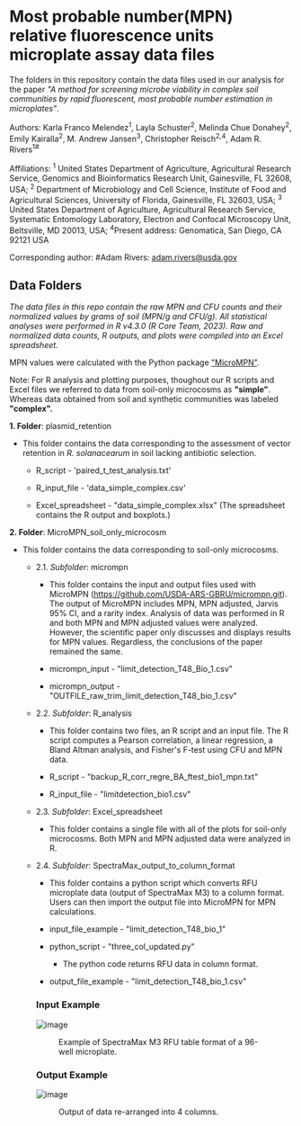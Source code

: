 # Most probable number(MPN) relative fluorescence units microplate assay data files

The folders in this repository contain the data files used in our analysis for the paper *"A method for screening microbe viability in complex soil communities by rapid fluorescent, most probable number estimation in microplates"*.

Authors: Karla Franco Melendez<sup>1</sup>, Layla Schuster<sup>2</sup>, Melinda Chue Donahey<sup>2</sup>, Emily Kairalla<sup>2</sup>, M. Andrew Jansen<sup>3</sup>, Christopher Reisch<sup>2,4</sup>, Adam R. Rivers<sup>1#</sup>

Affiliations:
<sup>1</sup> United States Department of Agriculture, Agricultural Research Service, Genomics and Bioinformatics Research Unit, Gainesville, FL 32608, USA; <sup>2</sup> Department of Microbiology and Cell Science, Institute of Food and Agricultural Sciences, University of Florida, Gainesville, FL 32603, USA; <sup>3</sup> United States Department of Agriculture, Agricultural Research Service, Systematic Entomology Laboratory, Electron and Confocal Microscopy Unit, Beltsville, MD 20013, USA; <sup>4</sup>Present address: Genomatica, San Diego, CA 92121 USA

Corresponding author:
#Adam Rivers: adam.rivers@usda.gov

## Data Folders

*The data files in this repo contain the raw MPN and CFU counts and their normalized values by grams of soil (MPN/g and CFU/g). All statistical analyses were performed in R v4.3.0 (R Core Team, 2023). Raw and normalized data counts, R outputs, and plots were compiled into an Excel spreadsheet.*

MPN values were calculated with the Python package ["MicroMPN"](https://github.com/USDA-ARS-GBRU/micrompn.git).

Note: For R analysis and plotting purposes, thoughout our R scripts and Excel files we referred to data from soil-only microcosms as **"simple"**. Whereas data obtained from soil and synthetic communities was labeled **"complex".**

**1. Folder**: plasmid_retention

 - This folder contains the data corresponding to the assessment of vector retention in *R. solanacearum* in soil lacking antibiotic selection. 
    
    - R_script - 'paired_t_test_analysis.txt' 
    
    - R_input_file - 'data_simple_complex.csv'
    
    - Excel_spreadsheet - "data_simple_complex.xlsx" (The spreadsheet contains the R output and boxplots.)
      

**2. Folder**: MicroMPN_soil_only_microcosm

- This folder contains the data corresponding to soil-only microcosms. 

   - 2.1. *Subfolder*: micrompn
   
      - This folder contains the input and output files used with MicroMPN (https://github.com/USDA-ARS-GBRU/micrompn.git). The output of MicroMPN includes MPN, MPN adjusted, Jarvis 95%       CI, and a rarity index. Analysis of data was performed in R and both MPN and MPN adjusted values were analyzed. However, the scientific paper only discusses and displays results       for MPN values. Regardless, the conclusions of the paper remained the same. 
    
      - micrompn_input - "limit_detection_T48_Bio_1.csv"
        
      - micrompn_output - "OUTFILE_raw_trim_limit_detection_T48_bio_1.csv"

   - 2.2. *Subfolder*: R_analysis
     
      - This folder contains two files, an R script and an input file. The R script computes a Pearson correlation, a linear regression, a Bland Altman analysis, and Fisher's F-test          using CFU and MPN data. 
     
      - R_script - "backup_R_corr_regre_BA_ftest_bio1_mpn.txt"
         
      - R_input_file - "limitdetection_bio1.csv"
         
  - 2.3. *Subfolder*: Excel_spreadsheet
      
     - This folder contains a single file with all of the plots for soil-only microcosms. Both MPN and MPN adjusted data were analyzed in R.
      
   - 2.4. *Subfolder*: SpectraMax_output_to_column_format
      
     - This folder contains a python script which converts RFU microplate data (output of SpectraMax M3) to a column format. Users can then import the output file into MicroMPN               for MPN calculations.
     
     - input_file_example - "limit_detection_T48_bio_1"   
             
     - python_script - "three_col_updated.py"

        - The python code returns RFU data in column format.
           
     - output_file_example - "limit_detection_T48_bio_1.csv"
      
     ### Input Example
        ![image](https://github.com/USDA-ARS-GBRU/MPN-RFU-microplate-assay-data-files/assets/68250738/c524acf3-3de1-4062-9b84-31a12625d72c)

       <figure>
        <figcaption>Example of SpectraMax M3 RFU table format of a 96-well microplate.</figcaption>
      </figure> 
      
     ### Output Example
      ![image](https://github.com/USDA-ARS-GBRU/MPN-RFU-microplate-assay-data-files/assets/68250738/40d3c4f7-ade2-4844-9f42-d68c4df3e1d9)
       
      <figure>
       <figcaption>Output of data re-arranged into 4 columns.</figcaption>
     </figure>     


      
      


